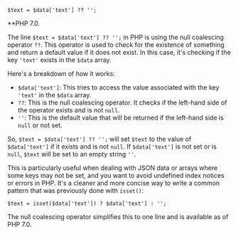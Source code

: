   
```
$text = $data['text'] ?? '';
```

**PHP 7.0.  

The line `$text = $data['text'] ?? '';` in PHP is using the null coalescing operator `??`. This operator is used to check for the existence of something and return a default value if it does not exist. In this case, it's checking if the key `'text'` exists in the `$data` array.

Here's a breakdown of how it works:

- `$data['text']`: This tries to access the value associated with the key `'text'` in the `$data` array.
- `??`: This is the null coalescing operator. It checks if the left-hand side of the operator exists and is not `null`.
- `''`: This is the default value that will be returned if the left-hand side is `null` or not set.

So, `$text = $data['text'] ?? '';` will set `$text` to the value of `$data['text']` if it exists and is not `null`. If `$data['text']` is not set or is `null`, `$text` will be set to an empty string `''`.

This is particularly useful when dealing with JSON data or arrays where some keys may not be set, and you want to avoid undefined index notices or errors in PHP. It's a cleaner and more concise way to write a common pattern that was previously done with `isset()`:

```
$text = isset($data['text']) ? $data['text'] : '';
```

The null coalescing operator simplifies this to one line and is available as of PHP 7.0.